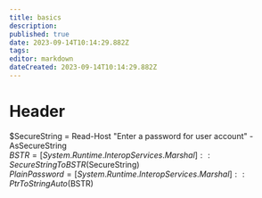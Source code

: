 ```yaml
---
title: basics
description: 
published: true
date: 2023-09-14T10:14:29.882Z
tags: 
editor: markdown
dateCreated: 2023-09-14T10:14:29.882Z
---
```


# Header


$SecureString = Read-Host "Enter a password for user account" -AsSecureString            
$BSTR = [System.Runtime.InteropServices.Marshal]::SecureStringToBSTR($SecureString)            
$PlainPassword = [System.Runtime.InteropServices.Marshal]::PtrToStringAuto($BSTR)            
